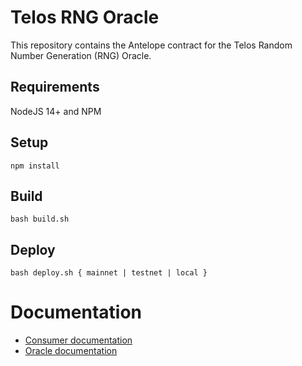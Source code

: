 # Telos RNG Oracle

This repository contains the Antelope contract for the Telos Random Number Generation (RNG) Oracle.

## Requirements

NodeJS 14+ and NPM

## Setup

`npm install`

## Build

`bash build.sh`

## Deploy

`bash deploy.sh { mainnet | testnet | local }`

# Documentation

- [Consumer documentation](https://github.com/telosnetwork/telos-oracle-rng/docs/Consumer.md)
- [Oracle documentation](https://github.com/telosnetwork/telos-oracle-rng/docs/Oracle.md)

